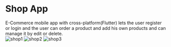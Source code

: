 # Shop App
E-Commerce mobile app with cross-platform(Flutter) lets the user register or login and the user can order a product and add his own products and can manage it by edit or delete.   
   ![shop1](https://user-images.githubusercontent.com/48063618/132084803-37a996b3-b37b-4993-bc43-f91c73df916b.png)  ![shop2](https://user-images.githubusercontent.com/48063618/132084810-603a09f2-41cc-4867-b226-748d420c21df.png) ![shop3](https://user-images.githubusercontent.com/48063618/132084814-a1783e15-d0c9-4848-8320-5d9a14844cdf.png)

